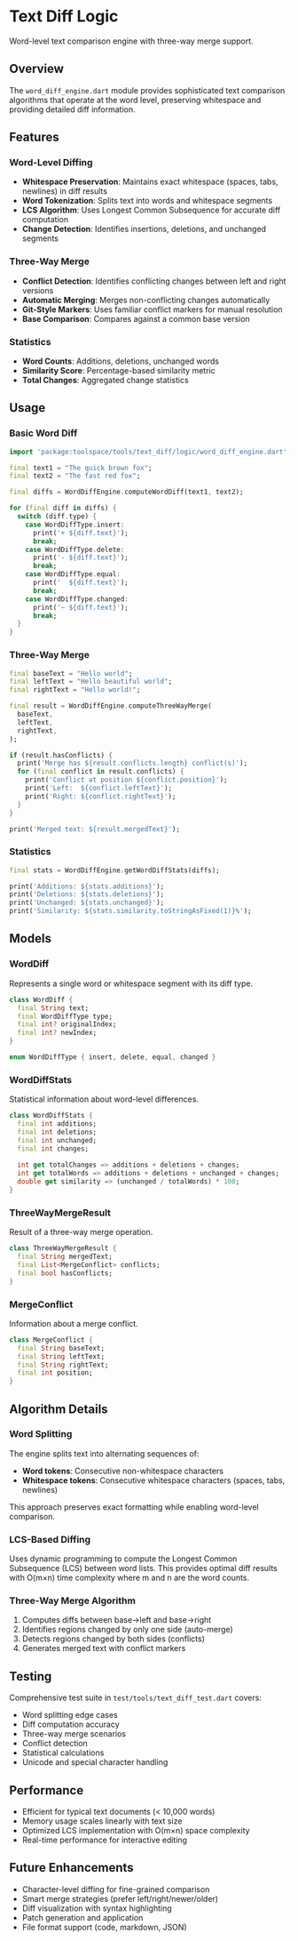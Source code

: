 # Text Diff Logic

Word-level text comparison engine with three-way merge support.

## Overview

The `word_diff_engine.dart` module provides sophisticated text comparison algorithms that operate at the word level, preserving whitespace and providing detailed diff information.

## Features

### Word-Level Diffing

- **Whitespace Preservation**: Maintains exact whitespace (spaces, tabs, newlines) in diff results
- **Word Tokenization**: Splits text into words and whitespace segments
- **LCS Algorithm**: Uses Longest Common Subsequence for accurate diff computation
- **Change Detection**: Identifies insertions, deletions, and unchanged segments

### Three-Way Merge

- **Conflict Detection**: Identifies conflicting changes between left and right versions
- **Automatic Merging**: Merges non-conflicting changes automatically
- **Git-Style Markers**: Uses familiar conflict markers for manual resolution
- **Base Comparison**: Compares against a common base version

### Statistics

- **Word Counts**: Additions, deletions, unchanged words
- **Similarity Score**: Percentage-based similarity metric
- **Total Changes**: Aggregated change statistics

## Usage

### Basic Word Diff

```dart
import 'package:toolspace/tools/text_diff/logic/word_diff_engine.dart';

final text1 = "The quick brown fox";
final text2 = "The fast red fox";

final diffs = WordDiffEngine.computeWordDiff(text1, text2);

for (final diff in diffs) {
  switch (diff.type) {
    case WordDiffType.insert:
      print('+ ${diff.text}');
      break;
    case WordDiffType.delete:
      print('- ${diff.text}');
      break;
    case WordDiffType.equal:
      print('  ${diff.text}');
      break;
    case WordDiffType.changed:
      print('~ ${diff.text}');
      break;
  }
}
```

### Three-Way Merge

```dart
final baseText = "Hello world";
final leftText = "Hello beautiful world";
final rightText = "Hello world!";

final result = WordDiffEngine.computeThreeWayMerge(
  baseText,
  leftText,
  rightText,
);

if (result.hasConflicts) {
  print('Merge has ${result.conflicts.length} conflict(s)');
  for (final conflict in result.conflicts) {
    print('Conflict at position ${conflict.position}');
    print('Left:  ${conflict.leftText}');
    print('Right: ${conflict.rightText}');
  }
}

print('Merged text: ${result.mergedText}');
```

### Statistics

```dart
final stats = WordDiffEngine.getWordDiffStats(diffs);

print('Additions: ${stats.additions}');
print('Deletions: ${stats.deletions}');
print('Unchanged: ${stats.unchanged}');
print('Similarity: ${stats.similarity.toStringAsFixed(1)}%');
```

## Models

### WordDiff

Represents a single word or whitespace segment with its diff type.

```dart
class WordDiff {
  final String text;
  final WordDiffType type;
  final int? originalIndex;
  final int? newIndex;
}

enum WordDiffType { insert, delete, equal, changed }
```

### WordDiffStats

Statistical information about word-level differences.

```dart
class WordDiffStats {
  final int additions;
  final int deletions;
  final int unchanged;
  final int changes;
  
  int get totalChanges => additions + deletions + changes;
  int get totalWords => additions + deletions + unchanged + changes;
  double get similarity => (unchanged / totalWords) * 100;
}
```

### ThreeWayMergeResult

Result of a three-way merge operation.

```dart
class ThreeWayMergeResult {
  final String mergedText;
  final List<MergeConflict> conflicts;
  final bool hasConflicts;
}
```

### MergeConflict

Information about a merge conflict.

```dart
class MergeConflict {
  final String baseText;
  final String leftText;
  final String rightText;
  final int position;
}
```

## Algorithm Details

### Word Splitting

The engine splits text into alternating sequences of:
- **Word tokens**: Consecutive non-whitespace characters
- **Whitespace tokens**: Consecutive whitespace characters (spaces, tabs, newlines)

This approach preserves exact formatting while enabling word-level comparison.

### LCS-Based Diffing

Uses dynamic programming to compute the Longest Common Subsequence (LCS) between word lists. This provides optimal diff results with O(m×n) time complexity where m and n are the word counts.

### Three-Way Merge Algorithm

1. Computes diffs between base→left and base→right
2. Identifies regions changed by only one side (auto-merge)
3. Detects regions changed by both sides (conflicts)
4. Generates merged text with conflict markers

## Testing

Comprehensive test suite in `test/tools/text_diff_test.dart` covers:
- Word splitting edge cases
- Diff computation accuracy
- Three-way merge scenarios
- Conflict detection
- Statistical calculations
- Unicode and special character handling

## Performance

- Efficient for typical text documents (< 10,000 words)
- Memory usage scales linearly with text size
- Optimized LCS implementation with O(m×n) space complexity
- Real-time performance for interactive editing

## Future Enhancements

- Character-level diffing for fine-grained comparison
- Smart merge strategies (prefer left/right/newer/older)
- Diff visualization with syntax highlighting
- Patch generation and application
- File format support (code, markdown, JSON)
